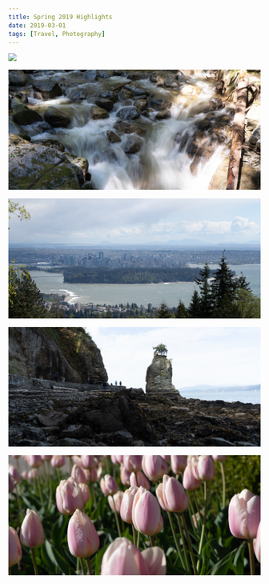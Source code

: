 ```yaml
---
title: Spring 2019 Highlights
date: 2019-03-01
tags: [Travel, Photography]
---
```


![](Street.jpg)

<!--truncate-->

![](Stream.jpg)

![](Vancouver.jpg)

![](StanleyPark.jpg)

![](Flower.jpg)

